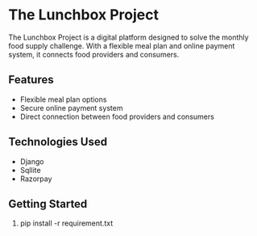 # The Lunchbox Project

The Lunchbox Project is a digital platform designed to solve the monthly food supply challenge. With a flexible meal plan and online payment system, it connects food providers and consumers. 

## Features
- Flexible meal plan options 
- Secure online payment system 
- Direct connection between food providers and consumers 

## Technologies Used
- Django
- Sqllite
- Razorpay

## Getting Started

1. pip install -r requirement.txt
